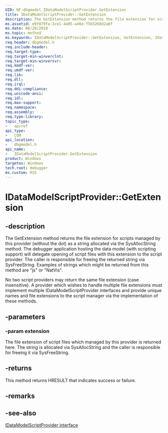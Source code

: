 ```yaml
---
UID: NF:dbgmodel.IDataModelScriptProvider.GetExtension
title: IDataModelScriptProvider::GetExtension
description: The GetExtension method returns the file extension for scripts managed by this provider (without the dot) as a string allocated via the SysAllocString method.
ms.assetid: e9f079fa-3ce1-4a05-a46e-f5b5268d2a6f
ms.date: 08/20/2018
ms.topic: method
ms.keywords: IDataModelScriptProvider::GetExtension, GetExtension, IDataModelScriptProvider.GetExtension, IDataModelScriptProvider::GetExtension, IDataModelScriptProvider.GetExtension
req.header: dbgmodel.h
req.include-header:
req.target-type:
req.target-min-winverclnt:
req.target-min-winversvr:
req.kmdf-ver:
req.umdf-ver:
req.lib:
req.dll:
req.irql: 
req.ddi-compliance:
req.unicode-ansi:
req.idl:
req.max-support:
req.namespace:
req.assembly:
req.type-library: 
topic_type: 
-	apiref
api_type: 
-	COM
api_location: 
-	dbgmodel.h
api_name: 
-	IDataModelScriptProvider.GetExtension
product: Windows
targetos: Windows
tech.root: debugger
ms.custom: RS5
---
```


# IDataModelScriptProvider::GetExtension


## -description

The GetExtension method returns the file extension for scripts managed by this provider (without the dot) as a string allocated via the SysAllocString method. The debugger application hosting the data model (with scripting support) will delegate opening of script files with this extension to the script provider. The caller is responsible for freeing the returned string via SysFreeString. Examples of strings which might be returned from this method are "js" or "NatVis". 

No two script providers may return the same file extension (case insensitive). A provider which wishes to handle multiple file extensions must implement multiple IDataModelScriptProvider interfaces and provide unique names and file extensions to the script manager via the implementation of these methods. 


## -parameters

### -param extension

The file extension of script files which managed by this provider is returned here. The string is allocated via SysAllocString and the caller is responsible for freeing it via SysFreeString.


## -returns

This method returns HRESULT that indicates success or failure.

## -remarks

## -see-also

[IDataModelScriptProvider interface](nn-dbgmodel-idatamodelscriptprovider.md)
